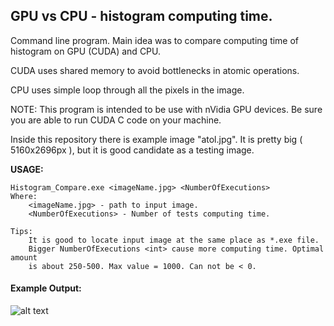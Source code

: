## __GPU vs CPU - histogram computing time.__

Command line program. Main idea was to compare computing time of histogram on GPU (CUDA) and CPU. 

CUDA uses shared memory to avoid bottlenecks in atomic operations.

CPU uses simple loop through all the pixels in the image.

NOTE: This program is intended to be use with nVidia GPU devices. Be sure you are able to run CUDA C code on your machine.

Inside this repository there is example image "atol.jpg". It is pretty big ( 5160x2696px ), but it is good candidate as a testing image.

__USAGE:__
	 

	Histogram_Compare.exe <imageName.jpg> <NumberOfExecutions>
    Where: 
    	<imageName.jpg> - path to input image.
        <NumberOfExecutions> - Number of tests computing time.
        
    Tips: 
    	It is good to locate input image at the same place as *.exe file. 
        Bigger NumberOfExecutions <int> cause more computing time. Optimal amount
        is about 250-500. Max value = 1000. Can not be < 0. 
    

#### __Example Output:__    


![alt text](https://raw.githubusercontent.com/eMKa007/CUDA-Histogram-/master/example_output.PNG?token=AkttxrI88vrQJoGGaT9hev_n6FveO-ytks5csywWwA%3D%3D)

